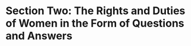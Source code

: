 Section Two: The Rights and Duties of Women in the Form of Questions and Answers
================================================================================


